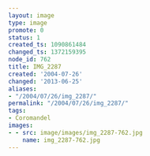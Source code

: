 ```yaml
---
layout: image
type: image
promote: 0
status: 1
created_ts: 1090861484
changed_ts: 1372159395
node_id: 762
title: IMG_2287
created: '2004-07-26'
changed: '2013-06-25'
aliases:
- "/2004/07/26/img_2287/"
permalink: "/2004/07/26/img_2287/"
tags:
- Coromandel
images:
- - src: image/images/img_2287-762.jpg
    name: img_2287-762.jpg
---
```


